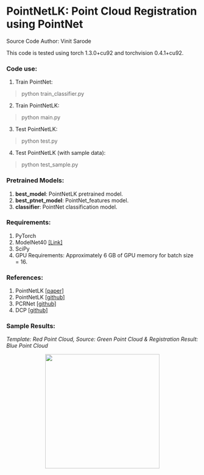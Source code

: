 # PointNetLK: Point Cloud Registration using PointNet

Source Code Author: Vinit Sarode

This code is tested using torch 1.3.0+cu92 and torchvision 0.4.1+cu92.

### Code use:
1. Train PointNet:
> python train_classifier.py
2. Train PointNetLK:
> python main.py
3. Test PointNetLK:
> python test.py
4. Test PointNetLK (with sample data):
> python test_sample.py

### Pretrained Models:
1. **best_model**: 			PointNetLK pretrained model.
2. **best_ptnet_model**: 	PointNet_features model.
3. **classifier**: 			PointNet classification model.

### Requirements:
1. PyTorch
2. ModelNet40 [[Link]]()
3. SciPy
4. GPU Requirements: Approximately 6 GB of GPU memory for batch size = 16.

### References:
1. PointNetLK [[paper]](https://arxiv.org/abs/1903.05711)
2. PointNetLK [[github]](https://github.com/hmgoforth/PointNetLK)
3. PCRNet 	  [[github]](https://github.com/vinits5/pcrnet_pytorch)
3. DCP 		  [[github]](https://github.com/WangYueFt/dcp)

### Sample Results:
*Template: Red Point Cloud, Source: Green Point Cloud & Registration Result: Blue Point Cloud*

<p align="center">
	<img src="https://github.com/vinits5/PointNetLK/blob/master/images/sample_result.png" height="300">
</p>